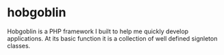 hobgoblin
=========

Hobgoblin is a PHP framework I built to help me quickly develop applications. At its basic function it is a collection of well defined signleton classes.


